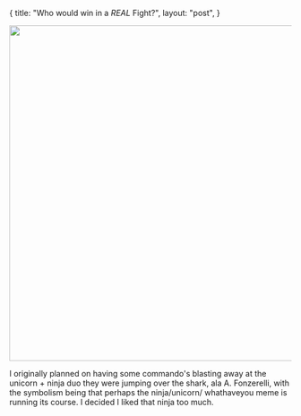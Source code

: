 {
   title: "Who would win in a _REAL_ Fight?",
   layout: "post",
}


<div>
<a href="/static/images/real-fight-01-19-2012.png"><img width="600" src="/static/images/real-fight-01-19-2012.png"></a>
</div>

<p>
I originally planned on having some commando's blasting away at the unicorn + ninja duo they were 
jumping over the shark, ala A. Fonzerelli, with the symbolism being that perhaps the ninja/unicorn/
whathaveyou meme is running its course.  I decided I liked that ninja too much.
</p>

<br>
<br>

